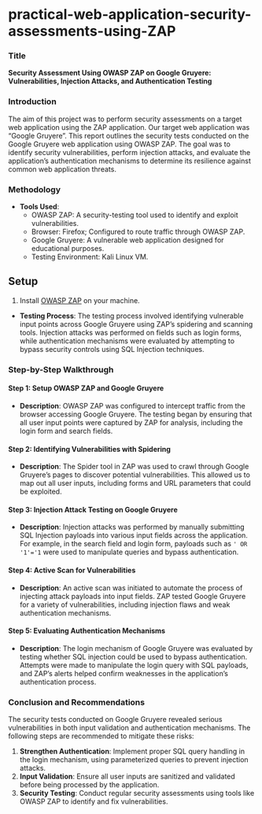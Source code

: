 # practical-web-application-security-assessments-using-ZAP

### **Title**  
**Security Assessment Using OWASP ZAP on Google Gruyere: Vulnerabilities, Injection Attacks, and Authentication Testing**

### **Introduction**
The aim of this project was to perform security assessments on a target web application using the ZAP application. Our target web application was “Google Gruyere”.
This report outlines the security tests conducted on the Google Gruyere web application using OWASP ZAP. 
The goal was to identify security vulnerabilities, perform injection attacks, and evaluate the application’s authentication mechanisms to determine its resilience against common web application threats.
 

### **Methodology**

- **Tools Used**: 
  - OWASP ZAP: A security-testing tool used to identify and exploit vulnerabilities.
  - Browser: Firefox; Configured to route traffic through OWASP ZAP.
  - Google Gruyere: A vulnerable web application designed for educational purposes.
  - Testing Environment: Kali Linux VM.

## Setup

1. Install [OWASP ZAP](https://www.zaproxy.org/download/) on your machine.


- **Testing Process**: 
  The testing process involved identifying vulnerable input points across Google Gruyere using ZAP’s spidering and scanning tools. Injection attacks was performed on fields such as login forms, while authentication mechanisms were evaluated by attempting to bypass security controls using SQL Injection techniques.

### **Step-by-Step Walkthrough**

#### **Step 1: Setup OWASP ZAP and Google Gruyere**
- **Description**: 
  OWASP ZAP was configured to intercept traffic from the browser accessing Google Gruyere. The testing began by ensuring that all user input points were captured by ZAP for analysis, including the login form and search fields.
   
  

#### **Step 2: Identifying Vulnerabilities with Spidering**
- **Description**: 
  The Spider tool in ZAP was used to crawl through Google Gruyere’s pages to discover potential vulnerabilities. This allowed us to map out all user inputs, including forms and URL parameters that could be exploited.
  
  

#### **Step 3: Injection Attack Testing on Google Gruyere**
- **Description**: 
  Injection attacks was performed by manually submitting SQL Injection payloads into various input fields across the application. For example, in the search field and login form, payloads such as `' OR '1'='1` were used to manipulate queries and bypass authentication.
 
#### **Step 4: Active Scan for Vulnerabilities**
- **Description**: 
  An active scan was initiated to automate the process of injecting attack payloads into input fields. ZAP tested Google Gruyere for a variety of vulnerabilities, including injection flaws and weak authentication mechanisms.
  

#### **Step 5: Evaluating Authentication Mechanisms**
- **Description**: 
  The login mechanism of Google Gruyere was evaluated by testing whether SQL injection could be used to bypass authentication. Attempts were made to manipulate the login query with SQL payloads, and ZAP’s alerts helped confirm weaknesses in the application’s authentication process.
  
 

### **Conclusion and Recommendations**
The security tests conducted on Google Gruyere revealed serious vulnerabilities in both input validation and authentication mechanisms. The following steps are recommended to mitigate these risks:

1. **Strengthen Authentication**: Implement proper SQL query handling in the login mechanism, using parameterized queries to prevent injection attacks.
2. **Input Validation**: Ensure all user inputs are sanitized and validated before being processed by the application.
3. **Security Testing**: Conduct regular security assessments using tools like OWASP ZAP to identify and fix vulnerabilities.
 
